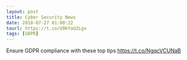 ```yaml
---
layout: post
title: Cyber Security News
date: 2018-07-27 01:00:22
tourl: https://t.co/U9KYaU2Lgx
tags: [GDPR]
---
```

Ensure GDPR compliance with these top tips https://t.co/NgqcVCUNaB